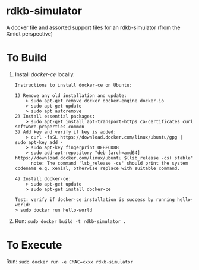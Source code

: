 # rdkb-simulator
A docker file and assorted support files for an rdkb-simulator (from the Xmidt perspective)

# To Build

1. Install *docker-ce* locally.
    ```
    Instructions to install docker-ce on Ubuntu:
    
    1) Remove any old installation and update:
        > sudo apt-get remove docker docker-engine docker.io
        > sudo apt-get update
        > sudo apt autoremove
    2) Install essential packages:
        > sudo apt-get install apt-transport-https ca-certificates curl software-properties-common
    3) Add key and verify if key is added:
        > curl -fsSL https://download.docker.com/linux/ubuntu/gpg | sudo apt-key add -
        > sudo apt-key fingerprint 0EBFCD88
        > sudo add-apt-repository "deb [arch=amd64] https://download.docker.com/linux/ubuntu $(lsb_release -cs) stable"
          note: The command 'lsb_release -cs' should print the system codename e.g. xenial, otherwise replace with suitable command.
       
    4) Install docker-ce:
        > sudo apt-get update
        > sudo apt-get install docker-ce
    
    Test: verify if docker-ce installation is success by running hello-world:
    > sudo docker run hello-world
    
    ```
    
2. Run: ```sudo docker build -t rdkb-simulator .```


# To Execute

Run:
```sudo docker run -e CMAC=xxxx rdkb-simulator```
